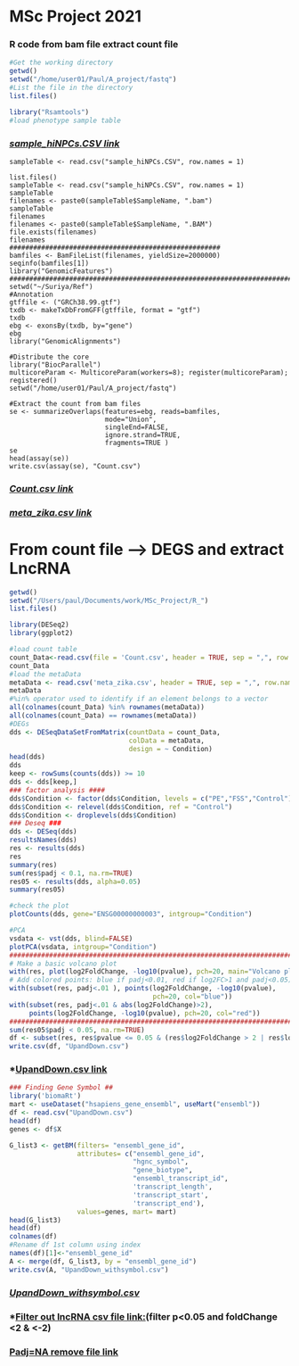 # MSc Project 2021

### R code from bam file extract count file
```R
#Get the working directory
getwd()
setwd("/home/user01/Paul/A_project/fastq")
#List the file in the directory
list.files()

library("Rsamtools")
#load phenotype sample table
```
### *[sample_hiNPCs.CSV link](https://github.com/Dahrii-lab/MSc_Project_2021/blob/main/sample_hiNPCs.csv) <br />* 
```
sampleTable <- read.csv("sample_hiNPCs.CSV", row.names = 1)

list.files()
sampleTable <- read.csv("sample_hiNPCs.CSV", row.names = 1)
sampleTable
filenames <- paste0(sampleTable$SampleName, ".bam")
sampleTable
filenames
filenames <- paste0(sampleTable$SampleName, ".BAM")
file.exists(filenames)
filenames
#####################################################
bamfiles <- BamFileList(filenames, yieldSize=2000000)
seqinfo(bamfiles[1])
library("GenomicFeatures")
#######################################################################
setwd("~/Suriya/Ref")
#Annotation  
gtffile <- ("GRCh38.99.gtf")
txdb <- makeTxDbFromGFF(gtffile, format = "gtf")
txdb
ebg <- exonsBy(txdb, by="gene")
ebg
library("GenomicAlignments")

#Distribute the core 
library("BiocParallel")
multicoreParam <- MulticoreParam(workers=8); register(multicoreParam); registered()
setwd("/home/user01/Paul/A_project/fastq")

#Extract the count from bam files
se <- summarizeOverlaps(features=ebg, reads=bamfiles,
                        mode="Union",
                        singleEnd=FALSE,
                        ignore.strand=TRUE,
                        fragments=TRUE )
se
head(assay(se))
write.csv(assay(se), "Count.csv")

```
### *[Count.csv link](https://github.com/Dahrii-lab/MSc_Project_2021/blob/main/Count.csv) <br />*
### *[meta_zika.csv link](https://github.com/Dahrii-lab/MSc_Project_2021/blob/main/meta_zika.csv) <br />*
# From count file --> DEGS and extract LncRNA
```R
getwd()
setwd("/Users/paul/Documents/work/MSc_Project/R_")
list.files()

library(DESeq2)
library(ggplot2)

#load count table
count_Data<-read.csv(file = 'Count.csv', header = TRUE, sep = ",", row.names = 1)
count_Data
#load the metaData
metaData <- read.csv('meta_zika.csv', header = TRUE, sep = ",", row.names = 1)
metaData
#%in% operator used to identify if an element belongs to a vector
all(colnames(count_Data) %in% rownames(metaData))
all(colnames(count_Data) == rownames(metaData))
#DEGs
dds <- DESeqDataSetFromMatrix(countData = count_Data,
                              colData = metaData,
                              design = ~ Condition)
head(dds)
dds
keep <- rowSums(counts(dds)) >= 10
dds <- dds[keep,]
### factor analysis ####
dds$Condition <- factor(dds$Condition, levels = c("PE","FSS","Control"))
dds$Condition <- relevel(dds$Condition, ref = "Control")
dds$Condition <- droplevels(dds$Condition)
### Deseq ###
dds <- DESeq(dds)
resultsNames(dds)
res <- results(dds)
res
summary(res)
sum(res$padj < 0.1, na.rm=TRUE)
res05 <- results(dds, alpha=0.05)
summary(res05)

#check the plot
plotCounts(dds, gene="ENSG00000000003", intgroup="Condition")

#PCA
vsdata <- vst(dds, blind=FALSE)
plotPCA(vsdata, intgroup="Condition")
#############################################################################
# Make a basic volcano plot
with(res, plot(log2FoldChange, -log10(pvalue), pch=20, main="Volcano plot", xlim=c(-3,3)))
# Add colored points: blue if padj<0.01, red if log2FC>1 and padj<0.05)
with(subset(res, padj<.01 ), points(log2FoldChange, -log10(pvalue), 
                                    pch=20, col="blue"))
with(subset(res, padj<.01 & abs(log2FoldChange)>2), 
     points(log2FoldChange, -log10(pvalue), pch=20, col="red"))
###########################################################################
sum(res05$padj < 0.05, na.rm=TRUE)
df <- subset(res, res$pvalue <= 0.05 & (res$log2FoldChange > 2 | res$log2FoldChange < -2))
write.csv(df, "UpandDown.csv")
```
### *[UpandDown.csv link](https://github.com/Dahrii-lab/MSc_Project_2021/blob/main/UpandDown.csv) <br />

```R
### Finding Gene Symbol ##
library('biomaRt')
mart <- useDataset("hsapiens_gene_ensembl", useMart("ensembl"))
df <- read.csv("UpandDown.csv")
head(df)
genes <- df$X

G_list3 <- getBM(filters= "ensembl_gene_id", 
                 attributes= c("ensembl_gene_id",
                               "hgnc_symbol",
                               "gene_biotype",
                               "ensembl_transcript_id",
                               'transcript_length',
                               'transcript_start',
                               'transcript_end'), 
                 values=genes, mart= mart)
head(G_list3)
head(df)
colnames(df)
#Rename df 1st column using index
names(df)[1]<-"ensembl_gene_id"
A <- merge(df, G_list3, by = "ensembl_gene_id")
write.csv(A, "UpandDown_withsymbol.csv")

```
### *[UpandDown_withsymbol.csv](https://github.com/Dahrii-lab/MSc_Project_2021/blob/main/UpandDown_withsymbol.csv)* <br />
### *[Filter out lncRNA csv file link:](https://github.com/Dahrii-lab/MSc_Project_2021/blob/main/all_lncRNA_up%26down.csv)(filter p<0.05 and foldChange <2 & <-2) <br />
### [Padj=NA remove file link](https://github.com/Dahrii-lab/MSc_Project_2021/blob/main/all_LncRNA_Up%26down_remove_padj-NA.xlsx)

